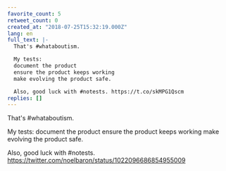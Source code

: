 ```yaml
---
favorite_count: 5
retweet_count: 0
created_at: "2018-07-25T15:32:19.000Z"
lang: en
full_text: |-
  That's #whataboutism. 

  My tests:
  document the product
  ensure the product keeps working
  make evolving the product safe.

  Also, good luck with #notests. https://t.co/skMPG1Qscm
replies: []
---
```


That's #whataboutism.

My tests: document the product ensure the product keeps working make evolving
the product safe.

Also, good luck with #notests.
<https://twitter.com/noelbaron/status/1022096686854955009>
